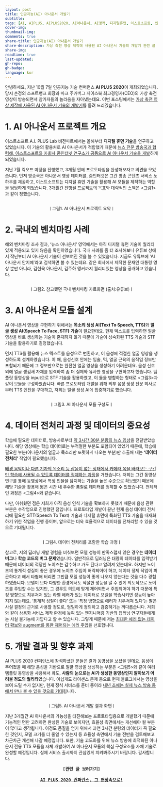 ```yaml
---
layout: post
title: 인공지능(AI) 아나운서 개발기
subtitle:
tags: [AI, AIPLUS, AIPLUS2020, AI아나운서, AI앵커, 디지털휴먼, 이스트소프트, 인공지능, 인공지능아나운서, 인공지능앵커, 줌인터넷]
cover-img:
thumbnail-img:
comments: true
share-title: 인공지능(AI) 아나운서 개발기
share-description: 가상 축전 영상 제작에 사용된 AI 아나운서 기술의 개발기 관련 글
share-img: 
readtime: true
last-updated:
gh-repo:
gh-badge:
language: kor
---
```


안녕하세요, 지난 10월 7일 인공지능 기술 컨퍼런스 <strong>AI PLUS 2020</strong>이 개최되었습니다. 당시 손정의 소프트뱅크 회장과 마크 주커버그 페이스북 최고경영자(CEO)의 가상 축전 영상이 방송되면서 참가자들의 놀라움을 자아냈는데요. 이번 포스팅에서는 <u>가상 축전 영상 제작에 사용된 AI 아나운서 기술의 개발기</u>를 들려 드리겠습니다.

<h1>1. AI 아나운서 프로젝트 개요</h1>

이스트소프트 A.I. PLUS Lab 비전파트에서는 올해부터 <strong>디지털 휴먼 기술</strong>을 연구하고 있었습니다. 이 기술의 활용처로 AI 아나운서가 적합했기 때문에 <u>뉴스 전문 방송국과 협력해, 이스트소프트와 자회사 줌인터넷 연구소가 공동으로 AI 아나운서 기술을 개발</u>하게 되었습니다.

지난 7월 킥오프 미팅을 진행했고, 3개월 안에 프로토타입을 완성해보자고 의견을 모았습니다. 먼저 방송국은 아나운서 영상 데이터를, 줌인터넷은 그간 방송 콘텐츠 서비스 노하우를 제공하고, 이스트소프트는 디지털 휴먼 기술을 활용해 AI 모듈을 제작하는 역할을 담당하게 되었습니다. 3개월간 진행될 프로젝트의 목표와 대략적인 스펙은 &lt;그림1>과 같이 정했습니다.

<a class="wp-editor-md-post-content-link" href="https://blog.est.ai/wp-content/uploads/2020/12/그림1.png"><center><img src="https://blog.est.ai/wp-content/uploads/2020/12/그림1-1024x607.png" alt="" /></a></center>
<center>ㅣ그림1. AI 아나운서 프로젝트 요약ㅣ</center>

<h1>2. 국내외 벤치마킹 사례</h1>

해외 벤치마킹 조사 결과, ‘뉴스 아나운서’ 영역에서는 아직 디지털 휴먼 기술이 퀄리티있게 적용되고 있지 않음을 확인하였습니다. 국내 사례를 좀 더 조사해보니 유튜브 상에서 작년부터 AI 아나운서 기술이 선보여진 것을 볼 수 있었습니다. 지금도 유튜브에 ‘AI 아나운서 안지예’라고 검색하면 볼 수 있는데요. 같은 회사에서 제작한 문재인 대통령 영상 뿐만 아니라, 김현욱 아나운서, 김주하 앵커까지 퀄리티있는 영상을 공개하고 있습니다.

<a class="wp-editor-md-post-content-link" href="https://blog.est.ai/wp-content/uploads/2020/12/그림2.png"><center><img src="https://blog.est.ai/wp-content/uploads/2020/12/그림2-1024x637.png" alt="" /></a></center>
<center>ㅣ그림2. 참고했던 국내 벤치마킹 자료화면 (출처:유튜브)ㅣ</center>

<h1>3. AI 아나운서 모듈 설계</h1>

AI 아나운서 영상을 구현하기 위해서는 <strong>목소리 생성 AI(Text To Speech, TTS)</strong>와 <strong>얼굴 생성 AI(Speech To Face, STF) 기술</strong>이 필요한데요. 현재 텍스트를 입력하면 얼굴 영상을 바로 생성하는 기술이 존재하지 않기 때문에 기술이 성숙화된 TTS 기술과 STF 기술을 활용하기로 결정했습니다.

먼저 TTS를 활용해 뉴스 텍스트를 음성으로 변환하고, 이 음성에 적절한 얼굴 영상을 생성하도록 설계하였습니다. 이 때, 음성신호 안에는 입술, 턱, 얼굴 근육의 움직임 정보만 포함되기 때문에 그 정보만으로는 완전한 얼굴 영상을 생성하기 어려운데요. 음성 신호 외에 얼굴 생김새 자체를 입력하여 좀 더 실제와 유사한 영상을 구현하고자 했습니다. 템플릿 동영상을 input으로 STF 기술을 활용하였고, 이 둘을 병합하는 형태로 &lt;그림3>과 같이 모듈을 구성하였습니다. 빠른 프로토타입 개발을 위해 외부 음성 생성 전문 회사로부터 TTS 엔진을 구매하고, 저희는 얼굴 생성 AI에 집중하기로 했습니다.

<a class="wp-editor-md-post-content-link" href="https://blog.est.ai/wp-content/uploads/2020/12/그림3.png"><center><img src="https://blog.est.ai/wp-content/uploads/2020/12/그림3-1024x602.png" alt="" /></a></center>
<center>ㅣ그림3. AI 아나운서 모듈 구성도ㅣ</center>

<h1>4. 데이터 전처리 과정 및 데이터의 중요성</h1>

학습에 필요한 데이터로, 방송사로부터 <u>약 3시간 30분 분량의 뉴스 영상</u>을 전달받았습니다. 해당 영상에는 학습 데이터로는 부적절한 부분도 포함되어 있었기 때문에, 학습에 필요한 부분(아나운서의 얼굴과 목소리만 또렷하게 나오는 부분)만 추출해 내는 <strong>‘데이터 전처리’</strong> 작업이 필요했습니다.

<u>배경 음악이나 다른 기자의 목소리 등 잡음이 없는 상태에서 카메라 쪽을 바라보는 구간만 학습에 사용될 수 있도록 데이터를 정제하는 과정</u>을 거쳤습니다. 저희는 그간 동영상 연구를 통해 동영상에서 특정 인물을 탐지하는 기술을 높은 수준으로 확보했기 때문에 해당 기술을 활용해 짧은 시간 내 우수한 품질로 데이터를 정제할 수 있었습니다. 전체적인 과정은 &lt;그림4>와 같습니다.

다만, 아쉬웠던 점은 저희가 아직 음성 인식 기술을 확보하지 못했기 때문에 음성 관련 부분은 수작업으로 진행했던 점입니다. 프로토타입 개발이 끝난 현재 음성 데이터 전처리에 필요한 STT(Speech To Text) 기술과 디지털 휴먼에 특화된 TTS 기술을 내재화하기 위한 작업을 진행 중이며, 앞으로는 더욱 효율적으로 데이터를 전처리할 수 있을 것으로 기대됩니다.

<a class="wp-editor-md-post-content-link" href="https://blog.est.ai/wp-content/uploads/2020/12/그림4.png"><center><img src="https://blog.est.ai/wp-content/uploads/2020/12/그림4-1024x640.png" alt="" /></a></center>
<center>ㅣ그림4. 데이터 전처리를 포함한 학습 과정ㅣ</center>

참고로, 저의 딥러닝 개발 경험을 비춰보면 모델 성능이 만족스럽지 않은 경우는 <strong>데이터 버그</strong>나 <strong>학습 코드의 버그 문제</strong>였습니다. 일반적으로 딥러닝은 대량의 데이터를 입력받기 때문에 데이터의 적당한 노이즈는 감수하고 가도 된다고 알려져 있는데요. 하지만 노이즈의 통계적 성질이 좋은 경우에 노이즈 주입이 허락되어야 하고, 데이터 정제 작업이 피곤하다고 해서 타협해 버리면 그만큼 모델 성능이 좋게 나오지 않는다는 것을 다수 경험하였습니다. 모델이 보다 다양한 환경에서도 적절한 성능을 낼 수 있게 의도적으로 노이즈를 주입할 수는 있지만, 그 경우도 의도에 맞게 제어되면서 주입되어야 하기 때문에 특정 방향으로 치우쳐져 있는 라벨 에러가 있는 데이터로 모델을 학습시키면 성능이 높아지지 않는데요. ‘통계적 성질이 좋다’ 또는 ‘특정 방향으로 에러가 치우쳐져 있다’는 말은 사실 결정의 근거로 사용할 정도로, 엄밀하게 정의하고 검증하기는 까다롭습니다. 저희와 같이 상용화 서비스 제작 환경에 놓여 있는 엔지니어링 기반의 딥러닝 연구자들에게는 사실 불가능에 가깝다고 할 수 있습니다. 그렇게 때문에 저는 <u>최대한 에러 없는 데이터 확보와 augment를 통한 제어되는 에러 주입</u>을 선호합니다.

<h1>5. 개발 결과 및 향후 과제</h1>

AI PLUS 2020 컨퍼런스에 참석하셨던 분들은 결과 동영상을 보셨을 텐데요. 음성이 주어졌을 때 해당 음성을 기반으로 얼굴 영상을 생성하는 부분은 &lt;그림5>와 같이 여러 템플릿 동영상을 사용해서 봐도, <strong>사람의 눈으로는 AI가 생성한 동영상인지 알아보기 어려울 정도의 퀄리티</strong>였습니다. 아쉽게도 라이센스 문제 등으로 현재 블로그에서는 영상을 보여 드릴 수가 없지만, 현재 정식 서비스를 준비 중이라 <u>내년 초에는 실제 뉴스 방송 등에서 만나 볼 수 있을 것으로 기대</u>됩니다.

<a class="wp-editor-md-post-content-link" href="https://blog.est.ai/wp-content/uploads/2020/12/그림5-1.png"><center><img src="https://blog.est.ai/wp-content/uploads/2020/12/그림5-1-1024x671.png" alt="" /></a></center>
<center>ㅣ그림5. AI 아나운서 개발 결과 화면ㅣ</center>

지난 3개월간 AI 아나운서의 가능성을 타진해보는 프로토타입용으로 개발했기 때문에 기능적인 면만 고려하면 완성된 기술로 보이지만, 효율성 측면에서는 개선해야 될 부분이 많다고 생각됩니다. 이정도 품질을 얻기 위해서 과연 3시간 분량의 데이터가 꼭 필요한 것인지, 모델 크기를 더 줄일 수 있는지 등 효율성 측면에서 기술 전반을 검토해보고 차근차근 개선해 나갈 예정입니다. 또한, 기술 고도화를 위해 뉴스 방송에 최적화된 아나운서 전용 TTS 모듈을 자체 개발하여 AI 아나운서 모듈의 핵심 구성요소를 자체 기술로 완성할 예정입니다. 실제 서비스 출시까지 관심있게 지켜봐주시기 바랍니다. 감사합니다.

<pre><center><strong>[관련 글 보러가기]</strong></center>
<center><a href="https://blog.est.ai/2020/10/aiplus2020-%ec%bb%a8%ed%8d%bc%eb%9f%b0%ec%8a%a4-%ed%98%84%ec%9e%a5/"><strong>AI PLUS 2020 컨퍼런스, 그 현장속으로!</strong></a></center></pre>